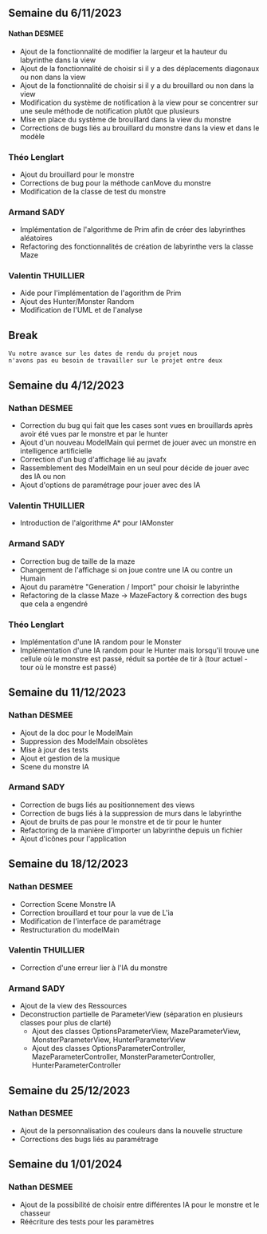 ## Semaine du 6/11/2023

#### Nathan DESMEE

- Ajout de la fonctionnalité de modifier la largeur et la hauteur du labyrinthe dans la view
- Ajout de la fonctionnalité de choisir si il y a des déplacements diagonaux ou non dans la view
- Ajout de la fonctionnalité de choisir si il y a du brouillard ou non dans la view
- Modification du système de notification à la view pour se concentrer sur une seule méthode de notification plutôt que plusieurs
- Mise en place du système de brouillard dans la view du monstre
- Corrections de bugs liés au brouillard du monstre dans la view et dans le modèle

### Théo Lenglart

- Ajout du brouillard pour le monstre
- Corrections de bug pour la méthode canMove du monstre
- Modification de la classe de test du monstre


### Armand SADY  

- Implémentation de l'algorithme de Prim afin de créer des labyrinthes aléatoires  
- Refactoring des fonctionnalités de création de labyrinthe vers la classe Maze


### Valentin THUILLIER

- Aide pour l'implémentation de l'agorithm de Prim
- Ajout des Hunter/Monster Random
- Modification de l'UML et de l'analyse

## Break

```agsl
Vu notre avance sur les dates de rendu du projet nous 
n'avons pas eu besoin de travailler sur le projet entre deux
```

## Semaine du 4/12/2023

### Nathan DESMEE

- Correction du bug qui fait que les cases sont vues en brouillards après avoir été vues par le monstre et par le hunter
- Ajout d'un nouveau ModelMain qui permet de jouer avec un monstre en intelligence artificielle
- Correction d'un bug d'affichage lié au javafx
- Rassemblement des ModelMain en un seul pour décide de jouer avec des IA ou non
- Ajout d'options de paramétrage pour jouer avec des IA

### Valentin THUILLIER

- Introduction de l'algorithme A* pour IAMonster
### Armand SADY

- Correction bug de taille de la maze
- Changement de l'affichage si on joue contre une IA ou contre un Humain
- Ajout du paramètre "Generation / Import" pour choisir le labyrinthe
- Refactoring de la classe Maze -> MazeFactory & correction des bugs que cela a engendré

### Théo Lenglart

- Implémentation d'une IA random pour le Monster
- Implémentation d'une IA random pour le Hunter mais lorsqu'il trouve une cellule où le monstre est passé, réduit sa portée de tir à (tour actuel - tour où le monstre est passé)

## Semaine du 11/12/2023

### Nathan DESMEE

- Ajout de la doc pour le ModelMain
- Suppression des ModelMain obsolètes
- Mise à jour des tests
- Ajout et gestion de la musique 
- Scene du monstre IA

### Armand SADY

- Correction de bugs liés au positionnement des views
- Correction de bugs liés à la suppression de murs dans le labyrinthe
- Ajout de bruits de pas pour le monstre et de tir pour le hunter
- Refactoring de la manière d'importer un labyrinthe depuis un fichier
- Ajout d'icônes pour l'application

## Semaine du 18/12/2023

### Nathan DESMEE

- Correction Scene Monstre IA
- Correction brouillard et tour pour la vue de L'ia
- Modification de l'interface de paramétrage
- Restructuration du modelMain

### Valentin THUILLIER

- Correction d'une erreur lier à l'IA du monstre

### Armand SADY

- Ajout de la view des Ressources
- Deconstruction partielle de ParameterView (séparation en plusieurs classes pour plus de clarté)
  - Ajout des classes OptionsParameterView, MazeParameterView, MonsterParameterView, HunterParameterView
  - Ajout des classes OptionsParameterController, MazeParameterController, MonsterParameterController, HunterParameterController

## Semaine du 25/12/2023

### Nathan DESMEE

- Ajout de la personnalisation des couleurs dans la nouvelle structure
- Corrections des bugs liés au paramétrage

## Semaine du 1/01/2024

### Nathan DESMEE

- Ajout de la possibilité de choisir entre différentes IA pour le monstre et le chasseur
- Réécriture des tests pour les paramètres